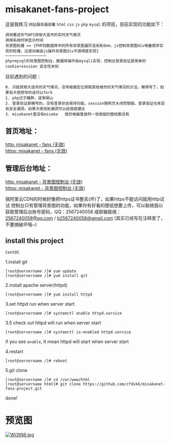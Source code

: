 # misakanet-fans-project
这是我练习 `网站服务器部署` `html` `css` `js` `php` `mysql` 的项目，目前实现的功能如下：
```
调用墨迹天气API获取大连市的实时天气情况
调用系统时钟显示时间
背景图轮播 => {PHP将数据库中的所有背景图遍历渲染到dom，js控制背景图div堆叠顺序实现的轮播，过渡动画由js操作背景图div不透明度实现}
——————————————————
php+mysql的背景图控制台，数据库操作由mysqli实现，控制台登录验证是简单的 cookie+session 安全性未知
```

目前遇到的问题：
```
0. 只能获取大连市的天气情况，没写根据定位获取其他城市的天气情况的方法，懒得写了，如果有大佬想写的话可以fork
1. php过于臃肿，逐渐屎山
2. 登录验证是瞎写的，没有登录状态保持功能，session随网页关闭而销毁，登录验证也肯定有安全漏洞，如果大佬找到漏洞可以给我提建议
3. misakanet里没有misaka   我的电脑里居然一张炮姐的壁纸都没有
```

## 首页地址：
[http: misakanet - fans (无效)](http://www.misakanet.fans/)  
[https: misakanet - fans (无效)](https://www.misakanet.fans/)
## 管理后台地址：
[http: misakanet - 背景图控制台 (无效)](http://www.misakanet.fans/bgImgConsolePad.php)  
[https: misakanet - 背景图控制台 (无效)](https://www.misakanet.fans/bgImgConsolePad.php)

搞阿里云CDN的时候好像把https证书整丢(坏)了，如果https不能访问就用http试试
控制台只有管理背景图的功能，如果你有好看的壁纸想要上传，可以联络我以获取管理后台账号密码，QQ：2567240058 或邮箱联络：2567240058@qq.com / b2567240058@gmail.com
(其实已经写在注释里了，不要搞破坏哦~)

## install this project

`CentOS`

1.install git
```
[root@servername /]# yum update
[root@servername /]# yum install git
```
2.install apache server(httpd)
```
[root@servername /]# yum install httpd
```
3.set httpd run when server start 
```
[root@servername /]# systemctl enable httpd.service
```
3.5 check out httpd will run when server start
```
[root@servername /]# systemctl is-enabled httpd.service

```
if you see `enable`, It mean httpd will start when server start

4.restart
```
[root@servername /]# reboot
```

5.git clone
```
[root@servername /]# cd /var/www/html
[root@servername html]# git clone https://github.com/cfdxkk/misakanet-fans-project.git
```

done!

# 预览图
[![Wi3tN6.jpg](https://z3.ax1x.com/2021/07/12/Wi3tN6.jpg)](https://imgtu.com/i/Wi3tN6)
